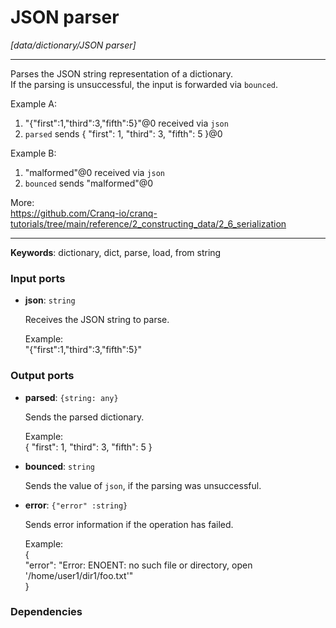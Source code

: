 # JSON parser

_[data/dictionary/JSON parser]_

---

Parses the JSON string representation of a dictionary.  
If the parsing is unsuccessful, the input is forwarded via `bounced`.  
  
Example A:  
1. "{\"first\":1,\"third\":3,\"fifth\":5}"@0 received via `json`  
2. `parsed` sends { "first": 1, "third": 3, "fifth": 5 }@0  
  
Example B:  
1. "malformed"@0 received via `json`  
2. `bounced` sends "malformed"@0  
  
More:  
https://github.com/Cranq-io/cranq-tutorials/tree/main/reference/2_constructing_data/2_6_serialization  

---

__Keywords__: dictionary, dict, parse, load, from string

### Input ports

* __json__: ` string `


    Receives the JSON string to parse.  
      
    Example:  
    "{\"first\":1,\"third\":3,\"fifth\":5}"  

### Output ports

* __parsed__: ` {string: any} `


    Sends the parsed dictionary.  
      
    Example:  
    { "first": 1, "third": 3, "fifth": 5 }  


* __bounced__: ` string `


    Sends the value of `json`, if the parsing was unsuccessful.  


* __error__: ` {"error" :string} `


    Sends error information if the operation has failed.  
      
    Example:   
    {  
      "error": "Error: ENOENT: no such file or directory, open '/home/user1/dir1/foo.txt'"  
    }  

### Dependencies




